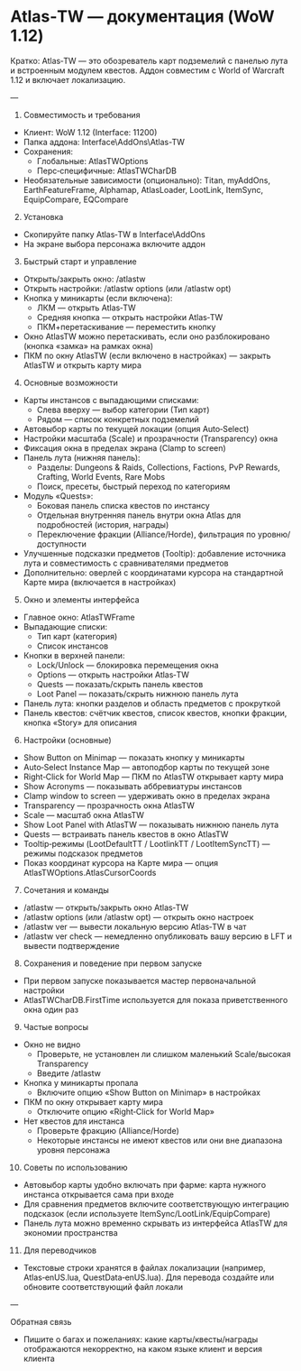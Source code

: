 # Atlas‑TW — документация (WoW 1.12)

Кратко: Atlas‑TW — это обозреватель карт подземелий с панелью лута и встроенным модулем квестов. Аддон совместим с World of Warcraft 1.12 и включает локализацию.

—

1) Совместимость и требования
- Клиент: WoW 1.12 (Interface: 11200)
- Папка аддона: Interface\AddOns\Atlas-TW
- Сохранения:
  - Глобальные: AtlasTWOptions
  - Перс‑специфичные: AtlasTWCharDB
- Необязательные зависимости (опционально): Titan, myAddOns, EarthFeatureFrame, Alphamap, AtlasLoader, LootLink, ItemSync, EquipCompare, EQCompare

2) Установка
- Скопируйте папку Atlas‑TW в Interface\AddOns
- На экране выбора персонажа включите аддон

3) Быстрый старт и управление
- Открыть/закрыть окно: /atlastw
- Открыть настройки: /atlastw options (или /atlastw opt)
- Кнопка у миникарты (если включена):
  - ЛКМ — открыть Atlas‑TW
  - Средняя кнопка — открыть настройки Atlas‑TW
  - ПКМ+перетаскивание — переместить кнопку
- Окно AtlasTW можно перетаскивать, если оно разблокировано (кнопка «замка» на рамках окна)
- ПКМ по окну AtlasTW (если включено в настройках) — закрыть AtlasTW и открыть карту мира

4) Основные возможности
- Карты инстансов с выпадающими списками:
  - Слева вверху — выбор категории (Тип карт)
  - Рядом — список конкретных подземелий
- Автовыбор карты по текущей локации (опция Auto‑Select)
- Настройки масштаба (Scale) и прозрачности (Transparency) окна
- Фиксация окна в пределах экрана (Clamp to screen)
- Панель лута (нижняя панель):
  - Разделы: Dungeons & Raids, Collections, Factions, PvP Rewards, Crafting, World Events, Rare Mobs
  - Поиск, пресеты, быстрый переход по категориям
- Модуль «Quests»:
  - Боковая панель списка квестов по инстансу
  - Отдельная внутренняя панель внутри окна Atlas для подробностей (история, награды)
  - Переключение фракции (Alliance/Horde), фильтрация по уровню/доступности
- Улучшенные подсказки предметов (Tooltip): добавление источника лута и совместимость с сравнивателями предметов
- Дополнительно: оверлей с координатами курсора на стандартной Карте мира (включается в настройках)

5) Окно и элементы интерфейса
- Главное окно: AtlasTWFrame
- Выпадающие списки:
  - Тип карт (категория)
  - Список инстансов
- Кнопки в верхней панели:
  - Lock/Unlock — блокировка перемещения окна
  - Options — открыть настройки Atlas‑TW
  - Quests — показать/скрыть панель квестов
  - Loot Panel — показать/скрыть нижнюю панель лута
- Панель лута: кнопки разделов и область предметов с прокруткой
- Панель квестов: счётчик квестов, список квестов, кнопки фракции, кнопка «Story» для описания

6) Настройки (основные)
- Show Button on Minimap — показать кнопку у миникарты
- Auto‑Select Instance Map — автоподбор карты по текущей зоне
- Right‑Click for World Map — ПКМ по AtlasTW открывает карту мира
- Show Acronyms — показывать аббревиатуры инстансов
- Clamp window to screen — удерживать окно в пределах экрана
- Transparency — прозрачность окна AtlasTW
- Scale — масштаб окна AtlasTW
- Show Loot Panel with AtlasTW — показывать нижнюю панель лута
- Quests — встраивать панель квестов в окно AtlasTW
- Tooltip‑режимы (LootDefaultTT / LootlinkTT / LootItemSyncTT) — режимы подсказок предметов
- Показ координат курсора на Карте мира — опция AtlasTWOptions.AtlasCursorCoords

7) Сочетания и команды
- /atlastw — открыть/закрыть окно Atlas‑TW
- /atlastw options (или /atlastw opt) — открыть окно настроек
- /atlastw ver — вывести локальную версию Atlas‑TW в чат
- /atlastw ver check — немедленно опубликовать вашу версию в LFT и вывести подтверждение

8) Сохранения и поведение при первом запуске
- При первом запуске показывается мастер первоначальной настройки
- AtlasTWCharDB.FirstTime используется для показа приветственного окна один раз

9) Частые вопросы
- Окно не видно
  - Проверьте, не установлен ли слишком маленький Scale/высокая Transparency
  - Введите /atlastw
- Кнопка у миникарты пропала
  - Включите опцию «Show Button on Minimap» в настройках
- ПКМ по окну открывает карту мира
  - Отключите опцию «Right‑Click for World Map»
- Нет квестов для инстанса
  - Проверьте фракцию (Alliance/Horde)
  - Некоторые инстансы не имеют квестов или они вне диапазона уровня персонажа

10) Советы по использованию
- Автовыбор карты удобно включать при фарме: карта нужного инстанса открывается сама при входе
- Для сравнения предметов включите соответствующую интеграцию подсказок (если используете ItemSync/LootLink/EquipCompare)
- Панель лута можно временно скрывать из интерфейса AtlasTW для экономии пространства

11) Для переводчиков
- Текстовые строки хранятся в файлах локализации (например, Atlas‑enUS.lua, QuestData‑enUS.lua). Для перевода создайте или обновите соответствующий файл локали

—

Обратная связь
- Пишите о багах и пожеланиях: какие карты/квесты/награды отображаются некорректно, на каком языке клиент и версия клиента